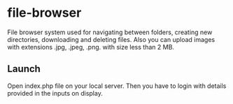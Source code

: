# file-browser

File browser system used for navigating between folders, creating new directories, downloading and deleting files. Also you can upload images with extensions .jpg, .jpeg, .png. with size less than 2 MB. 

## Launch

Open index.php file on your local server. Then you have to login with details provided in the inputs on display.
